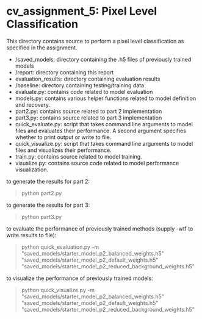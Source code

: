 # cv_assignment_5: Pixel Level Classification

This directory contains source to perform a pixel level classification as specified
in the assignment.

* /saved_models: directory containing the .h5 files of previously trained models
* /report: directory containing this report
* evaluation_results: directory containing evaluation results
* /baseline: directory containing testing/training data
* evaluate.py: contains code related to model evaluation
* models.py: contains various helper functions related to model definition and recovery.
* part2.py: contains source related to part 2 implementation
* part3.py: contains source related to part 3 implementation
* quick_evaluate.py: script that takes command line arguments to model files and evaluates their performance. A second argument specifies whether to print output or write to file.
* quick_visualize.py: script that takes command line arguments to model files and visualizes their performance.
* train.py: contains source related to model training.
* visualize.py: contains source code related to model performance visualization.

to generate the results for part 2:
> python part2.py

to generate the results for part 3:
> python part3.py

to evaluate the performance of previously trained methods (supply -wtf to write results to file):
> python quick_evaluation.py -m "saved_models/starter_model_p2_balanced_weights.h5"  "saved_models/starter_model_p2_default_weights.h5"  "saved_models/starter_model_p2_reduced_background_weights.h5"

to visualize the performance of previously trained models:
> python quick_visualize.py -m "saved_models/starter_model_p2_balanced_weights.h5"  "saved_models/starter_model_p2_default_weights.h5"  "saved_models/starter_model_p2_reduced_background_weights.h5"

